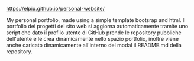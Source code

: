 https://elpiu.github.io/personal-website/

My personal portfolio, made using a simple template bootsrap and html.
Il portfolio dei progetti del sito web si aggiorna automaticamente tramite uno script che dato il profilo utente di GitHub prende le repository pubbliche dell'utente e le crea dinamicamente nello spazio portfolio, inoltre viene anche caricato dinamicamente all'interno del modal il README.md della repository.




